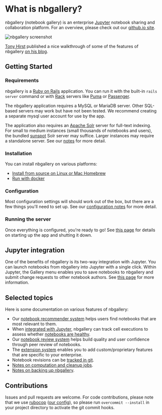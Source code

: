 # What is nbgallery?

nbgallery (notebook gallery) is an enterprise [Jupyter](http://jupyter.org/) notebook sharing and collaboration platform.  For an overview, please check out our [github.io site](https://nbgallery.github.io/).

![nbgallery screenshot](https://user-images.githubusercontent.com/51969207/73754982-4f720c80-4733-11ea-8cb4-79c4b697224f.png)

[Tony Hirst](https://github.com/psychemedia) published a nice walkthrough of some of the features of nbgallery [on his blog](https://blog.ouseful.info/2019/01/28/first-play-with-nbgallery/).

## Getting Started

### Requirements

nbgallery is a [Ruby on Rails](https://rubyonrails.org/) application.  You can run it with the built-in `rails server` command or with [Rack](https://rack.github.io/) servers like [Puma](http://puma.io/) or [Passenger](https://www.phusionpassenger.com/).

The nbgallery application requires a MySQL or MariaDB server.  Other SQL-based servers may work but have not been tested.  We recommend creating a separate mysql user account for use by the app.

The application also requires an [Apache Solr](http://lucene.apache.org/solr/) server for full-text indexing.  For small to medium instances (small thousands of notebooks and users), the bundled [sunspot](https://github.com/sunspot/sunspot) Solr server may suffice.  Larger instances may require a standalone server.  See our [notes](docs/solr.md) for more detail.

### Installation

You can install nbgallery on various platforms:

 * [Install from source on Linux or Mac Homebrew](docs/installation.md)
 * [Run with docker](docs/docker.md)

### Configuration

Most configuration settings will should work out of the box, but there are a few things you'll need to set up.  See our [configuration notes](docs/configuration.md) for more detail.

### Running the server

Once everything is configured, you're ready to go!  See [this page](docs/running.md) for details on starting up the app and shutting it down.

## Jupyter integration

One of the benefits of nbgallery is its two-way integration with Jupyter. You can launch notebooks from nbgallery into Jupyter with a single click. Within Jupyter, the Gallery menu enables you to save notebooks to nbgallery and submit change requests to other notebook authors.  See [this page](docs/jupyter_integration.md) for more information.

## Selected topics

Here is some documentation on various features of nbgallery:

 * Our [notebook recommender system](https://nbgallery.github.io/recommendation.html) helps users find notebooks that are most relevant to them.
 * When [integrated with Jupyter](docs/jupyter_integration.md), nbgallery can track cell executions to assess whether [notebooks are healthy](https://nbgallery.github.io/health_paper.html).
 * Our [notebook review system](docs/notebook_review.md) helps build quality and user confidence through peer review of notebooks.
 * The [extension system](docs/extensions.md) enables you to add custom/proprietary features that are specific to your enterprise.
 * Notebook revisions can be [tracked in git](docs/revisions.md).
 * [Notes on computation and cleanup jobs](docs/scheduled_jobs.md).
 * [Notes on backing up nbgallery](docs/backup.md).

## Contributions

Issues and pull requests are welcome.  For code contributions, please note that we use [rubocop](https://github.com/bbatsov/rubocop) ([our config](.rubocop.yml)), so please run `overcommit --install` in your project directory to activate the git commit hooks.
